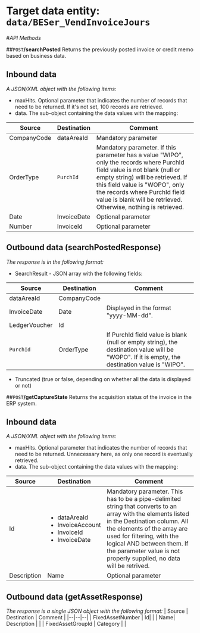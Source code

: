 # Target data entity: `data/BESer_VendInvoiceJours`

#_API Methods_

##`POST`**/searchPosted**
Returns the previously posted invoice or credit memo based on business data.

## Inbound data

_A JSON/XML object with the following items:_
- maxHits. Optional parameter that indicates the number of records that need to be returned. If it's not set, 100 records are retrieved.
- data. The sub-object containing the data values with the mapping:

| Source | Destination | Comment |
|--|--|--|
| CompanyCode | dataAreaId | Mandatory parameter |
| OrderType | `PurchId` | Mandatory parameter. If this parameter has a value "WIPO", only the records where PurchId field value is not blank (null or empty string) will be retrieved. If this field value is "WOPO", only the records where PurchId field value is blank will be retrieved. Otherwise, nothing is retrieved.
| Date | InvoiceDate | Optional parameter |
| Number | InvoiceId | Optional parameter |

## Outbound data (searchPostedResponse)
_The response is in the following format:_
- SearchResult - JSON array with the following fields:

| Source | Destination | Comment |
|--|--|--|
| dataAreaId | CompanyCode |
| InvoiceDate | Date | Displayed in the format "yyyy-MM-dd". | 
| LedgerVoucher | Id | |
| `PurchId` | OrderType | If PurchId field value is blank (null or empty string), the destination value will be "WOPO". If it is empty, the destination value is "WIPO". |
- Truncated (true or false, depending on whether all the data is displayed or not)

##`POST`**/getCaptureState**
Returns the acquisition status of the invoice in the ERP system.
## Inbound data
_A JSON/XML object with the following items:_
- maxHits. Optional parameter that indicates the number of records that need to be returned. Unnecessary here, as only one record is eventually retrieved.
- data. The sub-object containing the data values with the mapping:

| Source | Destination | Comment |
|--|--|--|
| Id | <ul><li>dataAreaId</li><li>InvoiceAccount</li><li>InvoiceId</li><li>InvoiceDate</li></ul> | Mandatory parameter. This has to be a pipe-delimited string that converts to an array with the elements listed in the Destination column. All the elements of the array are used for filtering, with the logical AND between them. If the parameter value is not properly supplied, no data will be retrived. |
| Description | Name | Optional parameter |

## Outbound data (getAssetResponse)
_The response is a single JSON object with the following format:_
| Source | Destination | Comment |
|--|--|--|
| FixedAssetNumber | Id| |
| Name| Description | |
| FixedAssetGroupId | Category | |

